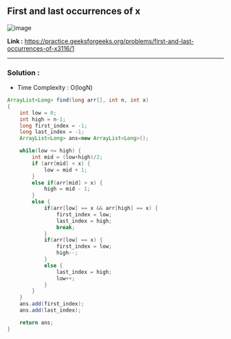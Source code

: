 ## First and last occurrences of x 

![image](https://user-images.githubusercontent.com/23376002/229295222-944e5338-4676-499f-af2c-d6612924b242.png)


**Link :** https://practice.geeksforgeeks.org/problems/first-and-last-occurrences-of-x3116/1

------------------------------------------------------------------------------------------------------------------------------------------------------


### Solution : 

- Time Complexity : O(logN)


```java
ArrayList<Long> find(long arr[], int n, int x)
{
    int low = 0;
    int high = n-1;
    long first_index = -1;
    long last_index = -1;
    ArrayList<Long> ans=new ArrayList<Long>();

    while(low <= high) {
        int mid = (low+high)/2;
        if (arr[mid] < x) {
            low = mid + 1;
        }
        else if(arr[mid] > x) {
            high = mid - 1;
        }
        else {
            if(arr[low] == x && arr[high] == x) {
                first_index = low;
                last_index = high;
                break;
            }
            if(arr[low] == x) {
                first_index = low;
                high--;
            }
            else {
                last_index = high;
                low++;
            }
        }
    }
    ans.add(first_index);
    ans.add(last_index);

    return ans;
}

```


